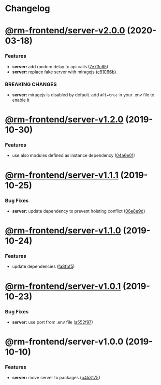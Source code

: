 # Changelog

<a name="@rm-frontend/server-v2.0.0"></a>
# [@rm-frontend/server-v2.0.0](https://bitbucket.ruhmesmeile.tools/projects/front/repos/rm-frontend/compare/diff?targetBranch=refs%2Ftags%2Fserver@1.2.0@latest&sourceBranch=refs%2Ftags%2Fserver@2.0.0@alpha) (2020-03-18)


### Features

* **server:** add random delay to api calls ([7e73c65](https://bitbucket.ruhmesmeile.tools/projects/front/repos/rm-frontend/commits/7e73c65))
* **server:** replace fake server with miragejs ([c91066b](https://bitbucket.ruhmesmeile.tools/projects/front/repos/rm-frontend/commits/c91066b))


### BREAKING CHANGES

* **server:** miragejs is disabled by default. add `API=true` in your .env file to enable it

<a name="@rm-frontend/server-v1.2.0"></a>
# [@rm-frontend/server-v1.2.0](https://bitbucket.ruhmesmeile.tools/projects/front/repos/rm-frontend/compare/diff?targetBranch=refs%2Ftags%2Fserver@1.1.1@latest&sourceBranch=refs%2Ftags%2Fserver@1.2.0@next) (2019-10-30)


### Features

* use also modules defined as instance dependency ([04a6e01](https://bitbucket.ruhmesmeile.tools/projects/front/repos/rm-frontend/commits/04a6e01))

<a name="@rm-frontend/server-v1.1.1"></a>
# [@rm-frontend/server-v1.1.1](https://bitbucket.ruhmesmeile.tools/projects/front/repos/rm-frontend/compare/diff?targetBranch=refs%2Ftags%2Fserver@1.1.0@latest&sourceBranch=refs%2Ftags%2Fserver@1.1.1@latest) (2019-10-25)


### Bug Fixes

* **server:** update dependency to prevent hoisting conflict ([06e8e9d](https://bitbucket.ruhmesmeile.tools/projects/front/repos/rm-frontend/commits/06e8e9d))

<a name="@rm-frontend/server-v1.1.0"></a>
# [@rm-frontend/server-v1.1.0](https://bitbucket.ruhmesmeile.tools/projects/front/repos/rm-frontend/compare/diff?targetBranch=refs%2Ftags%2Fserver@1.0.1@latest&sourceBranch=refs%2Ftags%2Fserver@1.1.0@next) (2019-10-24)


### Features

* update dependencies ([fa8fbf5](https://bitbucket.ruhmesmeile.tools/projects/front/repos/rm-frontend/commits/fa8fbf5))

<a name="@rm-frontend/server-v1.0.1"></a>
# [@rm-frontend/server-v1.0.1](https://bitbucket.ruhmesmeile.tools/projects/front/repos/rm-frontend/compare/diff?targetBranch=refs%2Ftags%2Fserver@1.0.0@latest&sourceBranch=refs%2Ftags%2Fserver@1.0.1@latest) (2019-10-23)


### Bug Fixes

* **server:** use port from .env file ([a552f97](https://bitbucket.ruhmesmeile.tools/projects/front/repos/rm-frontend/commits/a552f97))

<a name="@rm-frontend/server-v1.0.0"></a>
# @rm-frontend/server-v1.0.0 (2019-10-10)


### Features

* **server:** move server to packages ([b453175](https://bitbucket.ruhmesmeile.tools/projects/front/repos/rm-frontend/commits/b453175))
